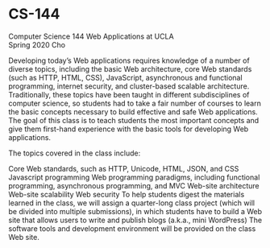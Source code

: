 # CS-144
Computer Science 144 Web Applications at UCLA  
Spring 2020 Cho

Developing today’s Web applications requires knowledge of a number of diverse topics, including the basic Web architecture, core Web standards (such as HTTP, HTML, CSS), JavaScript, asynchronous and functional programming, internet security, and cluster-based scalable architecture. Traditionally, these topics have been taught in different subdisciplines of computer science, so students had to take a fair number of courses to learn the basic concepts necessary to build effective and safe Web applications. The goal of this class is to teach students the most important concepts and give them first-hand experience with the basic tools for developing Web applications.

The topics covered in the class include:

Core Web standards, such as HTTP, Unicode, HTML, JSON, and CSS
Javascript programming
Web programming paradigms, including functional programming, asynchronous programming, and MVC
Web-site architecture
Web-site scalability
Web security
To help students digest the materials learned in the class, we will assign a quarter-long class project (which will be divided into multiple submissions), in which students have to build a Web site that allows users to write and publish blogs (a.k.a., mini WordPress) The software tools and development environment will be provided on the class Web site.
